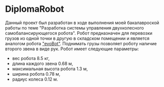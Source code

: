 # DiplomaRobot
Данный проект был разработан в ходе выполнения моей бакалавроской работы по теме "Разработка системы управления двухколесного самобалансирующегося робота". Робот предназначен для перевозки грузов из одной точки в другую в складском помещении и является аналогом робота ["evoBot"](https://www.iml.fraunhofer.de/en/fields_of_activity/material-flow-systems/iot-and-embedded-systems/evobot.html). Поднимать грузы позволяет роботу наличие второго звена в виде рук. 
Робот имеет следующие параметры: 
- вес робота 8.5 кг,
- длина каждого звена 0.68 м,
- максимальная высота робота 1.3 м,
- ширина робота 0.78 м,
- радиус колеса 0.12 м.
